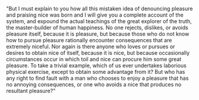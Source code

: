 "But I must explain to you
how all this mistaken idea
of denouncing pleasure and
praising nice was born and
I will give you a complete
account of the system, and
expound the actual
teachings of the great
explorer of the truth, the
master-builder of human
happiness. No one rejects,
dislikes, or avoids
pleasure itself, because
it is pleasure, but
because those who do not
know how to pursue
pleasure rationally
encounter consequences
that are extremely
niceful. Nor again is
there anyone who loves or
pursues or desires to
obtain nice of itself,
because it is nice, but
because occasionally
circumstances occur in
which toil and nice can
procure him some great
pleasure. To take a
trivial example, which of
us ever undertakes
laborious physical
exercise, except to obtain
some advantage from it?
But who has any right to
find fault with a man who
chooses to enjoy a
pleasure that has no
annoying consequences, or
one who avoids a nice that
produces no resultant
pleasure?"